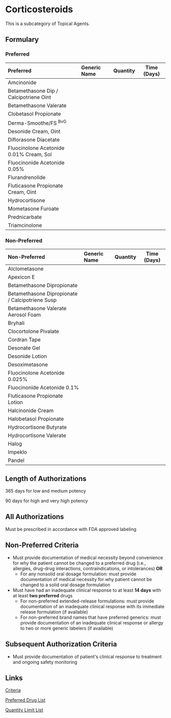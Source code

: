 # Corticosteroids

This is a subcategory of Topical Agents.

## Formulary

### Preferred

| Preferred                            | Generic Name | Quantity | Time (Days) |
| :----------------------------------- | :----------- | :------: | :---------: |
| Amcinonide                           |              |          |             |
| Betamethasone Dip / Calcipotriene Oint |              |          |             |
| Betamethasone Valerate               |              |          |             |
| Clobetasol Propionate                |              |          |             |
| Derma-Smoothe/FS <sup>BvG</sup>                 |              |          |             |
| Desonide Cream, Oint                 |              |          |             |
| Diflorasone Diacetate                |              |          |             |
| Fluocinolone Acetonide 0.01% Cream, Sol     |              |          |             |
| Fluocinonide Acetonide 0.05%         |              |          |             |
| Flurandrenolide                      |              |          |             |
| Fluticasone Propionate Cream, Oint   |              |          |             |
| Hydrocortisone                       |              |          |             |
| Mometasone Furoate                   |              |          |             |
| Prednicarbate                        |              |          |             |
| Triamcinolone                        |              |          |             |

### Non-Preferred

| Non-Preferred                                 | Generic Name | Quantity | Time (Days) |
| :-------------------------------------------- | :----------- | :------: | :---------: |
| Alclometasone                                 |              |          |             |
| Apexicon E                                    |              |          |             |
| Betamethasone Dipropionate                    |              |          |             |
| Betamethasone Dipropionate / Calcipotriene Susp |              |          |             |
| Betamethasone Valerate Aerosol Foam           |              |          |             |
| Bryhali                                       |              |          |             |
| Clocortolone Pivalate                         |              |          |             |
| Cordran Tape                                  |              |          |             |
| Desonate Gel                                  |              |          |             |
| Desonide Lotion                               |              |          |             |
| Desoximetasone                                |              |          |             |
| Fluocinolone Acetonide 0.025%                 |              |          |             |
| Fluocinonide Acetonide 0.1%                   |              |          |             |
| Fluticasone Propionate Lotion                 |              |          |             |
| Halcinonide Cream                             |              |          |             |
| Halobetasol Propionate                        |              |          |             |
| Hydrocortisone Butyrate                       |              |          |             |
| Hydrocortisone Valerate                       |              |          |             |
| Halog                                         |              |          |             |
| Impeklo                                       |              |          |             |
| Pandel                                        |              |          |             |

## Length of Authorizations

365 days for low and medium potency

90 days for high and very high potency

## All Authorizations

Must be prescribed in accordance with FDA approved labeling

## Non-Preferred Criteria

- Must provide documentation of medical necessity beyond convenience for why the patient cannot be changed to a preferred drug (i.e., allergies, drug-drug interactions, contraindications, or intolerances) **OR**
    - For any nonsolid oral dosage formulation: must provide documentation of medical necessity for why patient cannot be changed to a solid oral dosage formulation
- Must have had an inadequate clinical response to at least **14 days** with at least **two preferred** drugs
    - For non-preferred extended-release formulations: must provide documentation of an inadequate clinical response with its immediate release formulation (if available)
    - For non-preferred brand names that have preferred generics: must provide documentation of an inadequate clinical response or allergy to two or more generic labelers (if available)

## Subsequent Authorization Criteria

- Must provide documentation of patient's clinical response to treatment and ongoing safety monitoring

## Links

[Criteria](https://pharmacy.medicaid.ohio.gov/sites/default/files/20230101_UPDL%20_Criteria_APPROVED.pdf#page=102)

[Preferred Drug List](https://pharmacy.medicaid.ohio.gov/sites/default/files/20230101_UPDL_APPROVED_12.13.22.pdf#page=32)

[Quantity Limit List](https://pharmacy.medicaid.ohio.gov/sites/default/files/20230101_Ohio_Medicaid_Quantity_Document_APPROVED.pdf)
